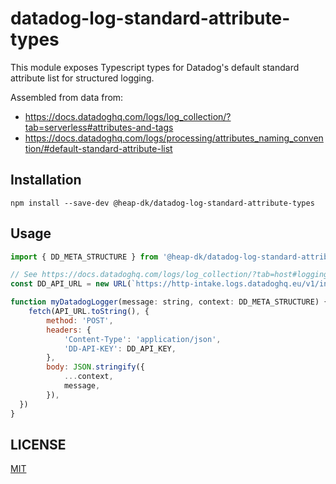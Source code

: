 # datadog-log-standard-attribute-types

This module exposes Typescript types for Datadog's default standard attribute list for structured logging.

Assembled from data from:
- https://docs.datadoghq.com/logs/log_collection/?tab=serverless#attributes-and-tags
- https://docs.datadoghq.com/logs/processing/attributes_naming_convention/#default-standard-attribute-list

## Installation

```
npm install --save-dev @heap-dk/datadog-log-standard-attribute-types
```

## Usage

```js
import { DD_META_STRUCTURE } from '@heap-dk/datadog-log-standard-attribute-types';

// See https://docs.datadoghq.com/logs/log_collection/?tab=host#logging-endpoints
const DD_API_URL = new URL(`https://http-intake.logs.datadoghq.eu/v1/input`);

function myDatadogLogger(message: string, context: DD_META_STRUCTURE) {
    fetch(API_URL.toString(), {
        method: 'POST',
        headers: {
            'Content-Type': 'application/json',
            'DD-API-KEY': DD_API_KEY,
        },
        body: JSON.stringify({
            ...context,
            message,
        }),
  })
}
```

## LICENSE

[MIT](https://tldrlegal.com/license/mit-license)
